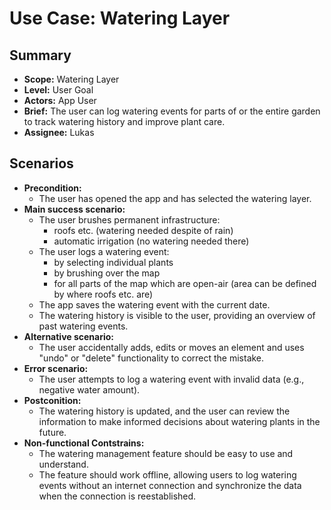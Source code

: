 # Use Case: Watering Layer

## Summary

- **Scope:** Watering Layer
- **Level:** User Goal
- **Actors:** App User
- **Brief:** The user can log watering events for parts of or the entire garden to track watering history and improve plant care.
- **Assignee:** Lukas

## Scenarios

- **Precondition:**
  - The user has opened the app and has selected the watering layer.
- **Main success scenario:**
  - The user brushes permanent infrastructure:
    - roofs etc. (watering needed despite of rain)
    - automatic irrigation (no watering needed there)
  - The user logs a watering event:
    - by selecting individual plants
    - by brushing over the map
    - for all parts of the map which are open-air (area can be defined by where roofs etc. are)
  - The app saves the watering event with the current date.
  - The watering history is visible to the user, providing an overview of past watering events.
- **Alternative scenario:**
  - The user accidentally adds, edits or moves an element and uses "undo" or "delete" functionality to correct the mistake.
- **Error scenario:**
  - The user attempts to log a watering event with invalid data (e.g., negative water amount).
- **Postconition:**
  - The watering history is updated, and the user can review the information to make informed decisions about watering plants in the future.
- **Non-functional Contstrains:**
  - The watering management feature should be easy to use and understand.
  - The feature should work offline, allowing users to log watering events without an internet connection and synchronize the data when the connection is reestablished.
